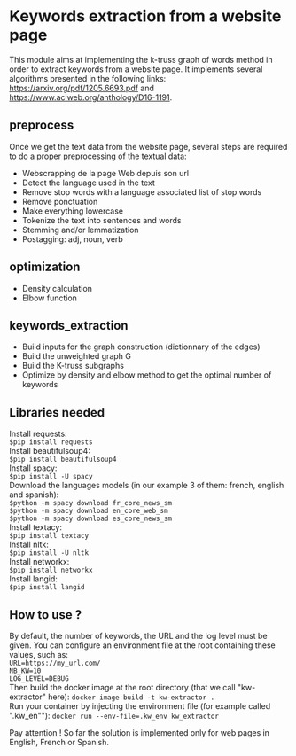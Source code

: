 # Keywords extraction from a website page
This module aims at implementing the k-truss graph of words method in order to extract keywords from a website page. It implements several algorithms presented in the following links: https://arxiv.org/pdf/1205.6693.pdf and https://www.aclweb.org/anthology/D16-1191.

## preprocess
Once we get the text data from the website page, several steps are required to do a proper preprocessing of the textual data:
* Webscrapping de la page Web depuis son url
* Detect the language used in the text
* Remove stop words with a language associated list of stop words
* Remove ponctuation
* Make everything lowercase
* Tokenize the text into sentences and words
* Stemming and/or lemmatization
* Postagging: adj, noun, verb

## optimization
* Density calculation
* Elbow function

## keywords_extraction
* Build inputs for the graph construction (dictionnary of the edges)
* Build the unweighted graph G
* Build the K-truss subgraphs
* Optimize by density and elbow method to get the optimal number of keywords

## Libraries needed
Install requests:  
`$pip install requests`  
Install beautifulsoup4:  
`$pip install beautifulsoup4`  
Install spacy:  
`$pip install -U spacy`  
Download the languages models (in our example 3 of them: french, english and spanish):  
`$python -m spacy download fr_core_news_sm`  
`$python -m spacy download en_core_web_sm`  
`$python -m spacy download es_core_news_sm`  
Install textacy:  
`$pip install textacy`  
Install nltk:  
`$pip install -U nltk`  
Install networkx:  
`$pip install networkx`  
Install langid:  
`$pip install langid`  

## How to use ?
By default, the number of keywords, the URL and the log level must be given. You can configure an environment file at the root containing these values, such as:  
`URL=https://my_url.com/`  
`NB_KW=10`  
`LOG_LEVEL=DEBUG`  
Then build the docker image at the root directory (that we call "kw-extractor" here): `docker image build -t kw-extractor .`  
Run your container by injecting the environment file (for example called ".kw_en""): `docker run --env-file=.kw_env kw_extractor`   

Pay attention ! So far the solution is implemented only for web pages in English, French or Spanish.

